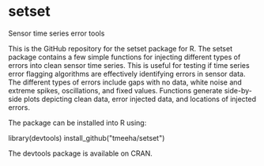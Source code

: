 # setset
Sensor time series error tools

This is the GitHub repository for the setset package for R. The setset package contains a few simple functions for injecting different types of errors into clean sensor time series. This is useful for testing if time series error flagging algorithms are effectively identifying errors in sensor data. The different types of errors include gaps with no data, white noise and extreme spikes, oscillations, and fixed values. Functions generate side-by-side plots depicting clean data, error injected data, and locations of injected errors.

The package can be installed into R using:

library(devtools)
install_github("tmeeha/setset")

The devtools package is available on CRAN.
